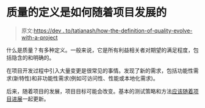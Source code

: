 # 质量的定义是如何随着项目发展的

> 原文:[https://dev . to/tatianash/how-the-definition-of-quality-evolve-with-a-project](https://dev.to/tatianash/how-the-definition-of-quality-evolves-with-a-project)

什么是质量？有多种定义。一般来说，它是所有利益相关者对期望的满足程度，包括隐含的和明确的。

在项目开发过程中引入大量变更是很常见的事情。发现了新的需求，包括功能性需求(新特性)和非功能性需求(例如可访问性、性能或本地化需求)。

后来，随着项目的发展，项目目标可能会改变。基本的测试策略和方法[应该随着项目进展](https://binary-studio.com/2017/09/14/definition-quality-evolves-project/)一起更新。